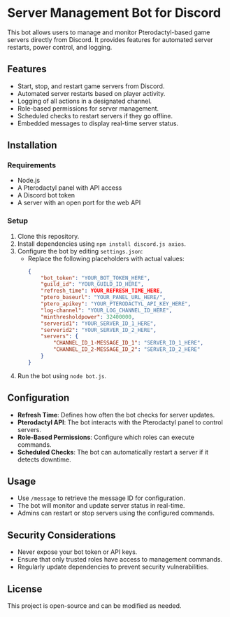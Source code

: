 # Server Management Bot for Discord

This bot allows users to manage and monitor Pterodactyl-based game servers directly from Discord. It provides features for automated server restarts, power control, and logging.

## Features
- Start, stop, and restart game servers from Discord.
- Automated server restarts based on player activity.
- Logging of all actions in a designated channel.
- Role-based permissions for server management.
- Scheduled checks to restart servers if they go offline.
- Embedded messages to display real-time server status.

## Installation
### Requirements
- Node.js
- A Pterodactyl panel with API access
- A Discord bot token
- A server with an open port for the web API

### Setup
1. Clone this repository.
2. Install dependencies using `npm install discord.js axios`.
3. Configure the bot by editing `settings.json`:
   - Replace the following placeholders with actual values:
     ```json
     {
         "bot_token": "YOUR_BOT_TOKEN_HERE",
         "guild_id": "YOUR_GUILD_ID_HERE",
         "refresh_time": YOUR_REFRESH_TIME_HERE,
         "ptero_baseurl": "YOUR_PANEL_URL_HERE/",
         "ptero_apikey": "YOUR_PTERODACTYL_API_KEY_HERE",
         "log-channel": "YOUR_LOG_CHANNEL_ID_HERE",
         "minthresholdpower": 32400000,
         "serverid1": "YOUR_SERVER_ID_1_HERE",
         "serverid2": "YOUR_SERVER_ID_2_HERE",
         "servers": {
             "CHANNEL_ID_1-MESSAGE_ID_1": "SERVER_ID_1_HERE",
             "CHANNEL_ID_2-MESSAGE_ID_2": "SERVER_ID_2_HERE"
         }
     }
     ```
4. Run the bot using `node bot.js`.

## Configuration
- **Refresh Time**: Defines how often the bot checks for server updates.
- **Pterodactyl API**: The bot interacts with the Pterodactyl panel to control servers.
- **Role-Based Permissions**: Configure which roles can execute commands.
- **Scheduled Checks**: The bot can automatically restart a server if it detects downtime.

## Usage
- Use `/message` to retrieve the message ID for configuration.
- The bot will monitor and update server status in real-time.
- Admins can restart or stop servers using the configured commands.

## Security Considerations
- Never expose your bot token or API keys.
- Ensure that only trusted roles have access to management commands.
- Regularly update dependencies to prevent security vulnerabilities.

## License
This project is open-source and can be modified as needed.

